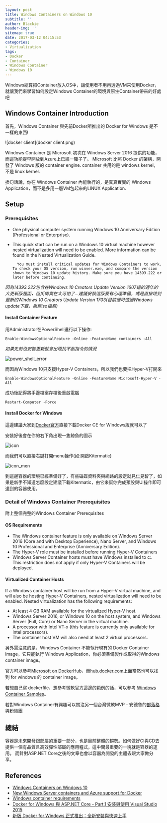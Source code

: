 ```yaml
---
layout: post
title: Windows Containers on Windows 10
subtitle: ''
author: Blackie
header-img: ''
sitemap: true
date: 2017-03-12 04:15:53
categories:
- Virtualization
tags:
- Docker
- Container
- Windows Container
- Windows 10
---
```


Windows總算把Container放入OS中，讓使用者不用再透過VM來使用Docker，就讓我們來學習如何設定Windows Container的環境與原生Container帶來的好處吧

<!-- More -->
## Windows Container Introduction ##

首先，Windows Container 與先前Docker所推出的 Docker for Windows 是不一樣的東西!

![docker client](docker client.png)

Windows Container 是 Microsoft 初次在 Windows Server 2016 提供的功能，而這功能提早開放到Azure上已經一陣子了。 Microsoft 比照 Docker 的架構，開發了 Windows 版的 container engine. container 共用的是 windows kernel，不是 linux kernel. 

換句話說，你在 Windows Container 內能執行的，是真真實實的 Windows Application，而不是多用一層VM包起來的LINUX Application.

## Setup ##

### Prerequisites ###
- One physical computer system running Windows 10 Anniversary Edition (Professional or Enterprise).
- This quick start can be run on a Windows 10 virtual machine however nested virtualization will need to be enabled. More information can be found in the Nested Virtualization Guide.

        You must install critical updates for Windows Containers to work. To check your OS version, run winver.exe, and compare the version shown to Windows 10 update history. Make sure you have 14393.222 or later before continuing.

*因為14393.222包含在Windows 10 Creators Update Version 1607這的週年的大更新版裡面，但災情實在太可怕了...建議安裝這版要有心理準備，或是直接跳到最新的Windows 10 Creators Update Version  1703(目前僅可透過Windows update下載，尚無iso檔案)*

#### Install Container Feature ####

用Administrator在PowerShell進行以下操作:

    Enable-WindowsOptionalFeature -Online -FeatureName containers -All

*如果先前沒安裝更新就會出現找不到指令的情況*

![power_shell_error](power_shell_error.png)

而因為Windows 10只支援Hyper-V Containers，所以我們也要把Hyper-V打開來

    Enable-WindowsOptionalFeature -Online -FeatureName Microsoft-Hyper-V -All

成功後記得將手邊檔案存檔後重啟電腦

    Restart-Computer -Force

#### Install Docker for Windows ####

這邊建議大家到[Docker官方](http://www.docker.com/products/docker)直接下載Docker CE for Windows版就可以了

安裝好後會在你的右下角出現一隻鯨魚的圖示

![icon](icon.png)

而我們可以直接右鍵打開menu操作(如:開啟Kitermatic)

![icon_men](icon_menu.png)
    
到這邊容器的環境已經準備好了，有些磁碟資料夾與網路的設定就見仁見智了，如果是新手不知道怎麼設定建議下載Kitermatic，由它來幫你完成預設與UI操作即可達到的容器使用。

### Detail of Windows Container Prerequisites ###

附上整個完整的Windows Container Prerequisites

#### OS Requirements ####

- The Windows container feature is only available on Windows Server 2016 (Core and with Desktop Experience), Nano Server, and Windows 10 Professional and Enterprise (Anniversary Edition).
- The Hyper-V role must be installed before running Hyper-V Containers
- Windows Server Container hosts must have Windows installed to c:. This restriction does not apply if only Hyper-V Containers will be deployed.

#### Virtualized Container Hosts ####

If a Windows container host will be run from a Hyper-V virtual machine, and will also be hosting Hyper-V Containers, nested virtualization will need to be enabled. Nested virtualization has the following requirements:

- At least 4 GB RAM available for the virtualized Hyper-V host.
- Windows Server 2016, or Windows 10 on the host system, and Windows Server (Full, Core) or Nano Server in the virtual machine.
- A processor with Intel VT-x (this feature is currently only available for Intel processors).
- The container host VM will also need at least 2 virtual processors.

另外需注意的是，Windows Container 不能執行現有的 Docker Container Image。它只能執行 Windows Application，你必須準備製作或取得的Windows container image。

官方可以參考[Microsoft on DockerHub](https://hub.docker.com/u/microsoft/)，而[hub.docker.com](http://hub.docker.com/)上面當然也可以找到 for windows 的 container image。

若想自己寫 dockerfile，想參考微軟官方這邊的範例的話，可以參考 [Windows Container Samples](https://github.com/Microsoft/Virtualization-Documentation/tree/master/windows-container-samples/windowsservercore)。

若對Windows Container有興趣可以關注另一個台灣微軟MVP - 安德魯的[部落格](http://columns.chicken-house.net)與[粉絲團](https://www.facebook.com/andrew.blog.0928/)

## 總結 ##

容器是未來開發跟部屬的重要一部分，也是目前整體的趨勢。如何做好CI與CD去提供一個有品質且高效彈性部屬的應用程式，這中間最重要的一塊就是容器的運用。
而針對ASP.NET Core之後的文章也會以容器為開發的主體去跟大家做分享。

## References ##

- [Windows Containers on Windows 10](https://docs.microsoft.com/en-us/virtualization/windowscontainers/quick-start/quick-start-windows-10)
- [New Windows Server containers and Azure support for Docker](https://azure.microsoft.com/en-us/blog/new-windows-server-containers-and-azure-support-for-docker/)
- [Windows container requirements](https://docs.microsoft.com/en-us/virtualization/windowscontainers/deploy-containers/system-requirements)
- [Docker for Windows 與 ASP.NET Core - Part.1 安裝與使用 Visual Studio 2015](http://kevintsengtw.blogspot.tw/2016/11/docker-for-windows-aspnet-core-part1.html)
- [新版 Docker for Windows 正式推出：全新安裝與快速上手](http://blog.miniasp.com/post/2016/08/01/Docker-for-Windows-1-12-Released.aspx)